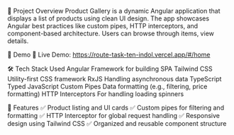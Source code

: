 📝 Project Overview
Product Gallery is a dynamic Angular application that displays a list of products using clean UI design. The app showcases Angular best practices like custom pipes, HTTP interceptors, and component-based architecture. Users can browse through items, view details.

🎥 Demo
🔗 Live Demo: https://route-task-ten-indol.vercel.app/#/home

🛠️ Tech Stack Used
Angular	Framework for building SPA
Tailwind CSS	Utility-first CSS framework
RxJS	Handling asynchronous data
TypeScript Typed JavaScript
Custom Pipes Data formatting (e.g., filtering, price formatting)
HTTP Interceptors	For handling loading spinners

🚀 Features
✅ Product listing and UI cards
✅ Custom pipes for filtering and formatting
✅ HTTP Interceptor for global request handling
✅ Responsive design using Tailwind CSS
✅ Organized and reusable component structure

